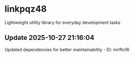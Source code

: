 # linkpqz48
Lightweight utility library for everyday development tasks

## Update 2025-10-27 21:16:04
Updated dependencies for better maintainability - ID: mrlfto16


